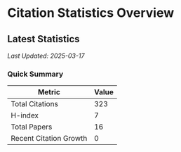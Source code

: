 # Citation Statistics Overview

## Latest Statistics
*Last Updated: 2025-03-17*

### Quick Summary
| Metric | Value |
| ------ | ----- |
| Total Citations | 323 |
| H-index | 7 |
| Total Papers | 16 |
| Recent Citation Growth | 0 |